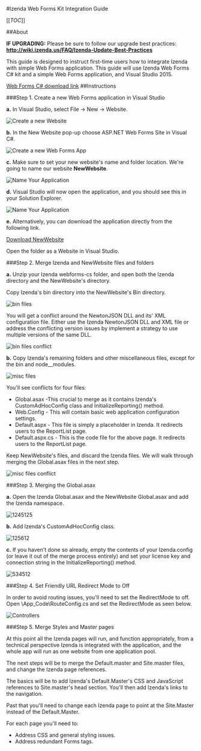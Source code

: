 #Izenda Web Forms Kit Integration Guide

[[_TOC_]]

##About

**IF UPGRADING:** Please be sure to follow our upgrade best practices:
**http://wiki.izenda.us/FAQ/Izenda-Update-Best-Practices**

This guide is designed to instruct first-time users how to integrate Izenda with simple Web Forms application. 
This guide will use Izenda Web Forms C# kit and a simple Web Forms application, and Visual Studio 2015. 

[Web Forms C# download link](http://archives.izenda.us/ri/webforms/webforms-cs.zip)
##Instructions

###Step 1. Create a new Web Forms application in Visual Studio

**a.** In Visual Studio, select File -> New -> Website.

![Create a new Website](http://wiki.izenda.us/Guides/Webforms-Basic-Integration/2016-03-08-15_13_52-Start-Page---Microsoft-Visual-Studio.png)

**b.** In the New Website pop-up choose ASP.NET Web Forms Site in Visual C#.

![Create a new Web Forms App](http://wiki.izenda.us/Guides/Webforms-Basic-Integration/2016-03-08-15_14_33-New-Web-Site.png)

**c.** Make sure to set your new website's name and folder location. We're going to name our website **NewWebsite**.

![Name Your Application](http://wiki.izenda.us/Guides/Webforms-Basic-Integration/2016-03-08-15_26_08-New-Web-Site.png)

**d.** Visual Studio will now open the application, and you should see this in your Solution Explorer.

![Name Your Application](http://wiki.izenda.us/Guides/Webforms-Basic-Integration/2016-03-08-15_26_37-NewWebsite---Microsoft-Visual-Studio.png)

**e.** Alternatively, you can download the application directly from the following link.

[Download NewWebsite](http://wiki.izenda.us/Guides/Webforms-Basic-Integration/NewWebsite.zip)

Open the folder as a Website in Visual Studio.

###Step 2. Merge Izenda and NewWebsite files and folders

**a.** Unzip your Izenda webforms-cs folder, and open both the Izenda directory and the NewWebsite's directory.

Copy Izenda's bin directory into the NewWebsite's Bin directory.

![bin files](http://wiki.izenda.us/Guides/Webforms-Basic-Integration/2016-03-08-15_28_44-webforms-cs.png)

You will get a conflict around the NewtonJSON DLL and its' XML configuration file. Either use the Izenda NewtonJSON DLL and XML file or address the conflicting version issues by implement a strategy to use multiple versions of the same DLL. 

![bin files conflict](http://wiki.izenda.us/Guides/Webforms-Basic-Integration/2016-03-08-19_02_26-2-Total-File-Conflicts.png)

**b.** Copy Izenda's remaining folders and other miscellaneous files, except for the bin and node__modules.

![misc files](http://wiki.izenda.us/Guides/Webforms-Basic-Integration/2016-03-08-15_29_22-webforms-cs.png)

You'll see conflicts for four files:

* Global.asax -This crucial to merge as it contains Izenda's CustomAdHocConfig class and InitializeReporting() method.
* Web.Config - This will contain basic web application configuration settings.
* Default.aspx - This file is simply a placeholder in Izenda. It redirects users to the ReportList page.
* Default.aspx.cs - This is the code file for the above page. It redirects users to the ReportList page.

Keep NewWebsite's files, and discard the Izenda files. We will walk through merging the Global.asax files in the next step.

![misc files conflict](http://wiki.izenda.us/Guides/Webforms-Basic-Integration/2016-03-08-15_32_15-4-Total-File-Conflicts.png)

###Step 3. Merging the Global.asax

**a.** Open the Izenda Global.asax and the NewWebsite Global.asax and add the Izenda namespace.

![1245125](http://wiki.izenda.us/Guides/Webforms-Basic-Integration/2016-03-08-19_23_05-NewWebsite---Microsoft-Visual-Studio.png)

**b.** Add Izenda's CustomAdHocConfig class.

![125612](http://wiki.izenda.us/Guides/Webforms-Basic-Integration/2016-03-08-19_26_47-NewWebsite---Microsoft-Visual-Studio.png)

**c.** If you haven't done so already, empty the contents of your Izenda.config (or leave it out of the merge process entirely) and set your license key and connection string in the InitializeReporting() method.

![534512](http://wiki.izenda.us/Guides/Webforms-Basic-Integration/2016-03-08-15_44_50-NewWebsite---Microsoft-Visual-Studio.png)
			
###Step 4. Set Friendly URL Redirect Mode to Off 

In order to avoid routing issues, you'll need to set the RedirectMode to off. Open \App_Code\RouteConfig.cs and set the RedirectMode as seen below.

![Controllers](http://wiki.izenda.us/Guides/Webforms-Basic-Integration/2016-03-08-19_34_37-NewWebsite---Microsoft-Visual-Studio.png)

###Step 5. Merge Styles and Master pages

At this point all the Izenda pages will run, and function appropriately, from a technical perspective Izenda is integrated with the application, and the whole app will run as one website from one application pool.
	
The next steps will be to merge the Default.master and Site.master files, and change the Izenda page references.
		
The basics will be to add Izenda's Default.Master's CSS and JavaScript references to Site.master's head section. You'll then add Izenda's links to the navigation.

Past that you'll need to change each Izenda page to point at the Site.Master instead of the Default.Master.

For each page you'll need to:

* Address CSS and general styling issues.
* Address redundant Forms tags.




 